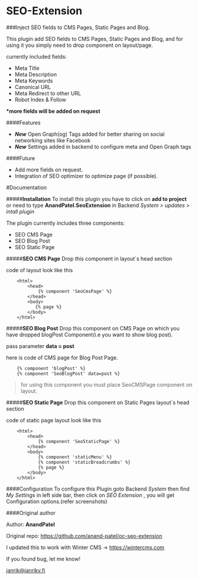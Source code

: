 SEO-Extension
=============

###Inject SEO fields to CMS Pages, Static Pages and Blog.

This plugin add SEO fields to CMS Pages, Static Pages and Blog, and for using it you simply need to drop component on layout/page.

currently included fields:
* Meta Title
* Meta Description
* Meta Keywords
* Canonical URL
* Meta Redirect to other URL
* Robot Index & Follow

__*more fields will be added on request__

####Features
* *__New__* Open Graph(og) Tags added for better sharing on social networking sites like Facebook
* *__New__* Settings added in backend to configure meta and Open Graph tags


####Future
* Add more fields on request.
* Integration of SEO optimizer to optimize page (if possible).


#Documentation

#####**Installation**
To install this plugin you have to click on __add to project__ or need to type __AnandPatel.SeoExtension__ in Backend *System > updates > intall plugin*


The plugin currently includes three components:
* SEO CMS Page
* SEO Blog Post
* SEO Static Page

#####**SEO CMS Page**
Drop this component in layout`s head section

code of layout look like this

``````````````````
    <html>
        <head>
            {% component 'SeoCmsPage' %}
        </head>
        <body>
           {% page %}
        </body>
    </html>
``````````````````


#####**SEO Blog Post**
Drop this component on CMS Page on which you have dropped blogPost Component(i.e you want to show blog post).

pass parameter __data = post__

here is code of CMS page for Blog Post Page.

``````````````````
    {% component 'blogPost' %}
    {% component 'SeoBlogPost' data=post %}
``````````````````

> for using this component you must place SeoCMSPage component on layout.

#####**SEO Static Page**
Drop this component on Static Pages layout`s head section

code of static page layout look like this

``````````````````
    <html>
        <head>
            {% component 'SeoStaticPage' %}
        </head>
        <body>
            {% component 'staticMenu' %}
            {% component 'staticBreadcrumbs' %}
            {% page %}
        </body>
    </html>
``````````````````

####Configuration
To configure this Plugin goto Backend *System* then find *My Settings* in left side bar, then click on *SEO Extension* , you will get Configuration options.(refer screenshots)


####Original author

Author: **AnandPatel**

Original repo: https://github.com/anand-patel/oc-seo-extension

I updated this to work with Winter CMS -> https://wintercms.com

If you found bug, let me know! 

janrik@janrikv.fi
